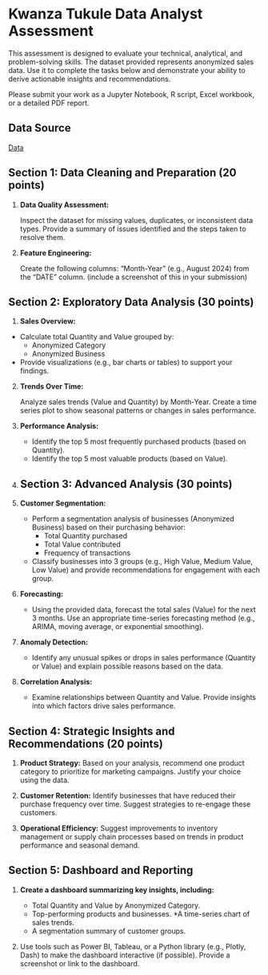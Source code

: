 # Kwanza Tukule Data Analyst Assessment


This assessment is designed to evaluate your technical, analytical, and problem-solving skills. The dataset provided represents anonymized sales data. Use it to complete the tasks below and demonstrate your ability to derive actionable insights and recommendations.

Please submit your work as a Jupyter Notebook, R script, Excel workbook, or a detailed PDF report.

## Data Source
[Data](https://www.google.com/url?q=https://docs.google.com/spreadsheets/d/1E90iFRs0fbn3cldZCQo7cGZ8XmBDYpdHuqeUEC3TGXc/edit?gid%3D1416790554%23gid%3D1416790554&sa=D&source=editors&ust=1737390314103602&usg=AOvVaw2vU-aXL-7t0lUNkRjQRZeH)

## Section 1: Data Cleaning and Preparation (20 points)

1. **Data Quality Assessment:**
   
   Inspect the dataset for missing values, duplicates, or inconsistent data types. Provide a summary of issues identified and the steps taken to resolve them.
   
2. **Feature Engineering:**
   
   Create the following columns: “Month-Year” (e.g., August 2024) from the “DATE” column. (include a screenshot of this in your submission)


## Section 2: Exploratory Data Analysis (30 points)

1. **Sales Overview:**

* Calculate total Quantity and Value grouped by:
   * Anonymized Category
   * Anonymized Business
* Provide visualizations (e.g., bar charts or tables) to support your findings.

2. **Trends Over Time:**

    Analyze sales trends (Value and Quantity) by Month-Year. Create a time series plot to show seasonal patterns or changes in sales performance.
   
3. **Performance Analysis:**
   
   * Identify the top 5 most frequently purchased products (based on Quantity).
   * Identify the top 5 most valuable products (based on Value).

4. ## Section 3: Advanced Analysis (30 points)

1. **Customer Segmentation:**
   * Perform a segmentation analysis of businesses (Anonymized Business) based on their purchasing behavior:
      * Total Quantity purchased
      * Total Value contributed
      * Frequency of transactions
   * Classify businesses into 3 groups (e.g., High Value, Medium Value, Low Value) and provide recommendations for engagement with each group.
2. **Forecasting:**
   * Using the provided data, forecast the total sales (Value) for the next 3 months. Use an appropriate time-series forecasting method (e.g., ARIMA, moving average, or exponential smoothing).
3. **Anomaly Detection:**
   * Identify any unusual spikes or drops in sales performance (Quantity or Value) and explain possible reasons based on the data.
4. **Correlation Analysis:**
   * Examine relationships between Quantity and Value. Provide insights into which factors drive sales performance.

## Section 4: Strategic Insights and Recommendations (20 points)

1. **Product Strategy:** Based on your analysis, recommend one product category to prioritize for marketing campaigns. Justify your choice using the data.
   
2. **Customer Retention:** Identify businesses that have reduced their purchase frequency over time. Suggest strategies to re-engage these customers.

3. **Operational Efficiency:** Suggest improvements to inventory management or supply chain processes based on trends in product performance and seasonal demand.

## Section 5: Dashboard and Reporting

1. **Create a dashboard summarizing key insights, including:**
   
   * Total Quantity and Value by Anonymized Category.
   * Top-performing products and businesses.
   *A time-series chart of sales trends.
   * A segmentation summary of customer groups.
2. Use tools such as Power BI, Tableau, or a Python library (e.g., Plotly, Dash) to make the dashboard interactive (if possible). Provide a screenshot or link to the dashboard.

